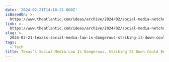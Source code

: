 ```yaml
---
date: '2024-02-21T14:18:21.000Z'
isBasedOn: >-
  https://www.theatlantic.com/ideas/archive/2024/02/social-media-netchoice-texas-supreme-court/677494/
link: >-
  https://www.theatlantic.com/ideas/archive/2024/02/social-media-netchoice-texas-supreme-court/677494/
slug: >-
  2024-02-21-texass-social-media-law-is-dangerous-striking-it-down-could-be-worse-t
tags:
  - Tech
title: Texas’s Social-Media Law Is Dangerous. Striking It Down Could Be Worse. - T
---
```


